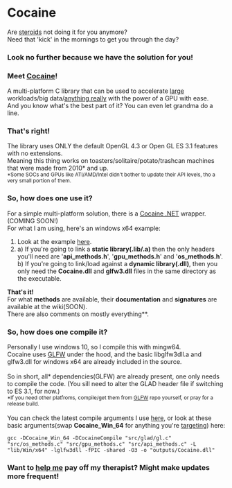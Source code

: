# Cocaine
Are [steroids](https://github.com/subspecs/Steroids) not doing it for you anymore?<br>
Need that 'kick' in the mornings to get you through the day?

### Look no further because we have the solution for you!

### Meet <ins>**Cocaine**</ins>!
A multi-platform C library that can be used to accelerate <ins>large</ins> workloads/big data/<ins>anything really</ins> with the power of a GPU with ease. <br>
And you know what's the best part of it? You can even let grandma do a line.


### That's right!
The library uses ONLY the default OpenGL 4.3 or Open GL ES 3.1 features with no extensions.<br>
Meaning this thing works on toasters/solitaire/potato/trashcan machines that were made from 2010* and up.
<br>
<sub>*Some SOCs and GPUs like ATI/AMD/Intel didn't bother to update their API levels, tho a very small portion of them.</sub>

### So, how does one use it?
For a simple multi-platform solution, there is a [Cocaine .NET]() wrapper.(COMING SOON!)<br>
For what I am using, here's an windows x64 example:<br>
1) Look at the example [here](https://github.com/subspecs/Cocaine/blob/master/examples/basicexample.c).
2) a) If you're going to link a **static library(.lib/.a)** then the only headers you'll need are '**api_methods.h**', '**gpu_methods.h**' and '**os_methods.h**'.<br>
b) If you're going to link/load against a **dynamic library(.dll)**, then you only need the **Cocaine.dll** and **glfw3.dll** files in the same directory as the executable.<br>

**That's it!**<br>
For what **methods** are available, their **documentation** and **signatures** are available at the wiki(SOON).<br>
There are also comments on mostly everything**.

### So, how does one compile it?
Personally I use windows 10, so I compile this with mingw64.<br>
Cocaine uses [GLFW](https://github.com/glfw/glfw) under the hood, and the basic libglfw3dll.a and glfw3.dll for windows x64 are already included in the source.<br><br>
So in short, all* dependencies(GLFW) are already present, one only needs to compile the code. (You sill need to alter the GLAD header file if switching to ES 3.1, for now.)<br>
<sub>*If you need other platfroms, compile/get them from [GLFW](https://github.com/glfw/glfw) repo yourself, or pray for a release build.</sub><br><br>
You can check the latest compile arguments I use [here](https://github.com/subspecs/Cocaine/blob/master/-%20CompileGLLib.bat), or look at these basic arguments(swap **Cocaine_Win_64** for anything you're [targeting](https://github.com/subspecs/Cocaine/blob/master/include/platform.h)) here:
```
gcc -DCocaine_Win_64 -DCocaineCompile "src/glad/gl.c" "src/os_methods.c" "src/gpu_methods.c" "src/api_methods.c" -L "lib/Win/x64" -lglfw3dll -fPIC -shared -O3 -o "outputs/Cocaine.dll"
```

### **Want to [help me](https://www.patreon.com/subspecs) pay off my therapist? Might make updates more frequent!**


